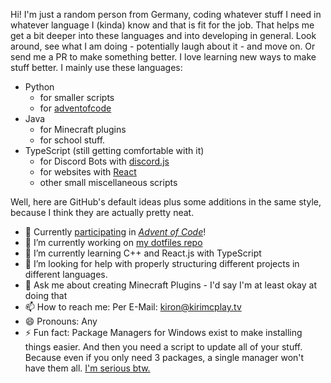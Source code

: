 Hi!
I'm just a random person from Germany, coding whatever stuff I need in whatever language I (kinda) know and that is fit for the job.
That helps me get a bit deeper into these languages and into developing in general.
Look around, see what I am doing - potentially laugh about it - and move on.
Or send me a PR to make something better.
I love learning new ways to make stuff better.
I mainly use these languages:
  - Python
    - for smaller scripts
    - for [adventofcode](https://adventofcode.com)
  - Java
    - for Minecraft plugins
    - for school stuff.
  - TypeScript (still getting comfortable with it)
    - for Discord Bots with [discord.js](https://github.com/discordjs/discord.js)
    - for websites with [React](https://reactjs.org)
    - other small miscellaneous scripts

Well, here are GitHub's default ideas plus some additions in the same style, because I think they are actually pretty neat.

- 🎄 Currently [participating](https://github.com/kiriDevs/adventofcode) in [*Advent of Code*](https://adventofcode.com)!
- 🔭 I’m currently working on [my dotfiles repo](https://github.com/kiriDevs/dotfiles)
- 🌱 I’m currently learning C++ and React.js with TypeScript
- 🤔 I’m looking for help with properly structuring different projects in different languages.
- 💬 Ask me about creating Minecraft Plugins - I'd say I'm at least okay at doing that
- 📫 How to reach me: Per E-Mail: [kiron@kirimcplay.tv](mailto:kiron@kirimcplay.tv)
- 😄 Pronouns: Any
- ⚡ Fun fact: Package Managers for Windows exist to make installing things easier.
  And then you need a script to update all of your stuff.
  Because even if you only need 3 packages, a single manager won't have them all.
  [I'm serious btw.](https://gist.github.com/kiriDevs/ee5dc71e826b0422bf65449a20e17075)
